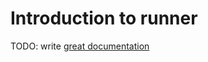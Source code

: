 # Introduction to runner

TODO: write [great documentation](http://jacobian.org/writing/great-documentation/what-to-write/)
